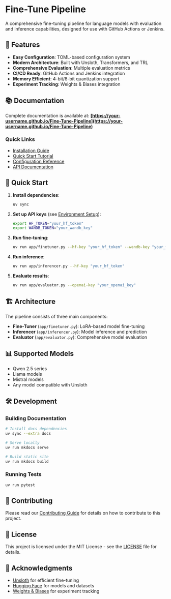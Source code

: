 
# Fine-Tune Pipeline

A comprehensive fine-tuning pipeline for language models with evaluation and inference capabilities, designed for use with GitHub Actions or Jenkins.

## 🚀 Features

- **Easy Configuration**: TOML-based configuration system
- **Modern Architecture**: Built with Unsloth, Transformers, and TRL
- **Comprehensive Evaluation**: Multiple evaluation metrics
- **CI/CD Ready**: GitHub Actions and Jenkins integration
- **Memory Efficient**: 4-bit/8-bit quantization support
- **Experiment Tracking**: Weights & Biases integration

## 📚 Documentation

Complete documentation is available at: **[https://your-username.github.io/Fine-Tune-Pipeline](https://your-username.github.io/Fine-Tune-Pipeline)**

### Quick Links

- [Installation Guide](https://your-username.github.io/Fine-Tune-Pipeline/getting-started/installation/)
- [Quick Start Tutorial](https://your-username.github.io/Fine-Tune-Pipeline/getting-started/quick-start/)
- [Configuration Reference](https://your-username.github.io/Fine-Tune-Pipeline/configuration/overview/)
- [API Documentation](https://your-username.github.io/Fine-Tune-Pipeline/api-reference/)

## 🏃 Quick Start

1. **Install dependencies**:

   ```bash
   uv sync
   ```

2. **Set up API keys** (see [Environment Setup](https://your-username.github.io/Fine-Tune-Pipeline/getting-started/environment-setup/)):

   ```bash
   export HF_TOKEN="your_hf_token"
   export WANDB_TOKEN="your_wandb_key"
   ```

3. **Run fine-tuning**:

   ```bash
   uv run app/finetuner.py --hf-key "your_hf_token" --wandb-key "your_wandb_key"
   ```

4. **Run inference**:

   ```bash
   uv run app/inferencer.py --hf-key "your_hf_token"
   ```

5. **Evaluate results**:

   ```bash
   uv run app/evaluator.py --openai-key "your_openai_key"
   ```

## 🏗️ Architecture

The pipeline consists of three main components:

- **Fine-Tuner** (`app/finetuner.py`): LoRA-based model fine-tuning
- **Inferencer** (`app/inferencer.py`): Model inference and prediction
- **Evaluator** (`app/evaluator.py`): Comprehensive model evaluation

## 📊 Supported Models

- Qwen 2.5 series
- Llama models  
- Mistral models
- Any model compatible with Unsloth

## 🛠️ Development

### Building Documentation

```bash
# Install docs dependencies
uv sync --extra docs

# Serve locally
uv run mkdocs serve

# Build static site
uv run mkdocs build
```

### Running Tests

```bash
uv run pytest
```

## 🤝 Contributing

Please read our [Contributing Guide](https://your-username.github.io/Fine-Tune-Pipeline/contributing/) for details on how to contribute to this project.

## 📄 License

This project is licensed under the MIT License - see the [LICENSE](LICENSE) file for details.

## 🙏 Acknowledgments

- [Unsloth](https://github.com/unslothai/unsloth) for efficient fine-tuning
- [Hugging Face](https://huggingface.co/) for models and datasets
- [Weights & Biases](https://wandb.ai/) for experiment tracking
